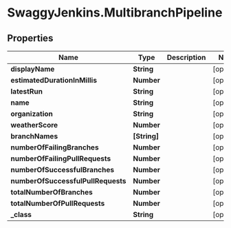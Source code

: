 # SwaggyJenkins.MultibranchPipeline

## Properties

Name | Type | Description | Notes
------------ | ------------- | ------------- | -------------
**displayName** | **String** |  | [optional] 
**estimatedDurationInMillis** | **Number** |  | [optional] 
**latestRun** | **String** |  | [optional] 
**name** | **String** |  | [optional] 
**organization** | **String** |  | [optional] 
**weatherScore** | **Number** |  | [optional] 
**branchNames** | **[String]** |  | [optional] 
**numberOfFailingBranches** | **Number** |  | [optional] 
**numberOfFailingPullRequests** | **Number** |  | [optional] 
**numberOfSuccessfulBranches** | **Number** |  | [optional] 
**numberOfSuccessfulPullRequests** | **Number** |  | [optional] 
**totalNumberOfBranches** | **Number** |  | [optional] 
**totalNumberOfPullRequests** | **Number** |  | [optional] 
**_class** | **String** |  | [optional] 


